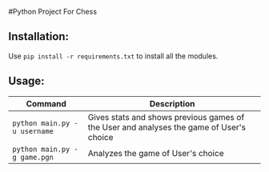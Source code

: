 #Python Project For Chess

## Installation:
Use `pip install -r requirements.txt` to install all the modules.

## Usage:

| Command | Description |
| --- | --- |
| `python main.py -u username` | Gives stats and shows previous games of the User and analyses the game of User's choice |
| `python main.py -g game.pgn` | Analyzes the game of User's choice |